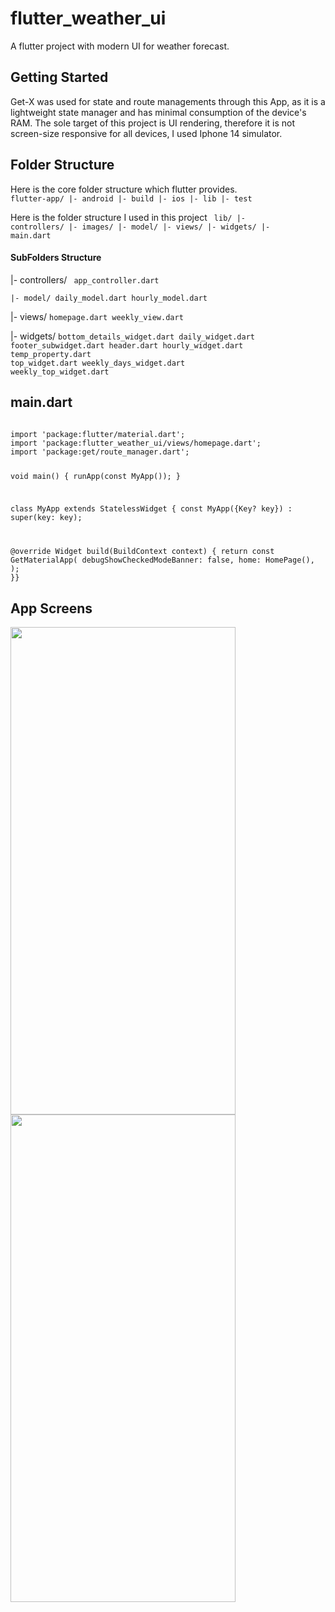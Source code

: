 # flutter_weather_ui
A flutter project with modern UI for weather forecast.


## Getting Started
Get-X was used for state and route managements through this App, as it is a lightweight state manager and has minimal consumption of the device's RAM. The sole target of this project is UI rendering, therefore it is not screen-size responsive for all devices, I used Iphone 14 simulator.


## Folder Structure
Here is the core folder structure which flutter provides.
<code>
flutter-app/
 |- android
 |- build
 |- ios
 |- lib
 |- test
 </code>
 
 Here is the folder structure I used in this project
<code> 
lib/
|- controllers/
|- images/
|- model/
|- views/
|- widgets/
|- main.dart</code>


#### SubFolders Structure

|- controllers/
<code> app_controller.dart</code>

<code>|- model/
daily_model.dart
hourly_model.dart</code>

|- views/
<code>homepage.dart
weekly_view.dart</code>

|- widgets/
<code>bottom_details_widget.dart
daily_widget.dart
footer_subwidget.dart
header.dart
hourly_widget.dart
temp_property.dart
top_widget.dart
weekly_days_widget.dart
weekly_top_widget.dart</code>


## main.dart
<code>
import 'package:flutter/material.dart';
import 'package:flutter_weather_ui/views/homepage.dart';
import 'package:get/route_manager.dart';

void main() {
  runApp(const MyApp());
}

class MyApp extends StatelessWidget {
  const MyApp({Key? key}) : super(key: key);

  @override
  Widget build(BuildContext context) {
    return const GetMaterialApp(
      debugShowCheckedModeBanner: false,
      home: HomePage(),
    );
  }}
</code>
  
  
  ## App Screens
  <img src="https://user-images.githubusercontent.com/120676400/212695378-cc571d1e-26e9-4f24-b68a-ca471db1a2d6.png" width="360" height="780">  <img src="https://user-images.githubusercontent.com/120676400/212695458-dc71cd1f-58e6-4df3-aa66-64eda0391c8a.png" width="360" height="780">  
